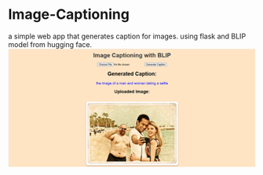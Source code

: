 # Image-Captioning
a simple web app that generates caption for images.
using flask and BLIP model from hugging face.
<img src="static/webpage.png">
